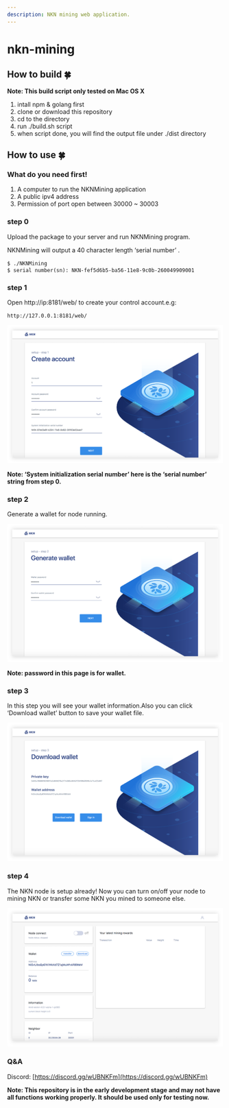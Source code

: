 ```yaml
---
description: NKN mining web application.
---
```


# nkn-mining

## How to build 🍀 

 **Note: This build script only tested on Mac OS X**

1. intall npm & golang first
2. clone or download this repository
3. cd to the directory
4. run ./build.sh script
5. when script done, you will find the output file under ./dist directory

## How to use 🍀 

### What do you need first!

1. A computer to run the NKNMining application
2. A public ipv4 address
3. Permission of port open between 30000 ~ 30003

### step 0 

Upload the package to your server and run NKNMining program.

NKNMining will output a 40 character length ‘serial number’ .

```text
$ ./NKNMining
$ serial number(sn): NKN-fef5d6b5-ba56-11e8-9c0b-260049909001
```

### step 1

Open http://ip:8181/web/  to create your control account.e.g:

```text
http://127.0.0.1:8181/web/
```

![](.gitbook/assets/step1.png)

**Note: ‘System initialization serial number’ here is the ‘serial number’ string from step 0.**

### step 2

Generate a wallet for node running.

![](.gitbook/assets/step2.png)

**Note: password in this page is for wallet.**

### step 3

In this step you will see your wallet information.Also you can click ‘Download wallet’ button to save your wallet file.

![](.gitbook/assets/step3.png)

### step 4

The NKN node is setup already! Now you can turn on/off your node to mining NKN or transfer some NKN you mined to someone else.

![](.gitbook/assets/step4.png)

### Q&A

Discord: [https://discord.gg/wUBNKFm](https://discord.gg/wUBNKFm)

 **Note: This repository is in the early development stage and may not have all functions working properly. It should be used only for testing now.**

